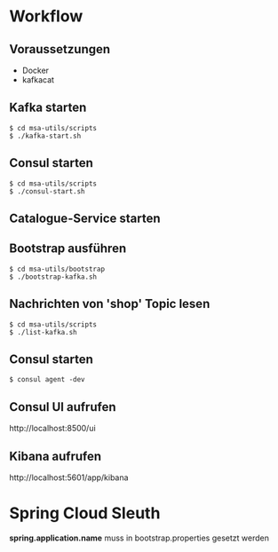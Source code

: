 # Workflow

## Voraussetzungen

* Docker
* kafkacat

## Kafka starten

    $ cd msa-utils/scripts
    $ ./kafka-start.sh

## Consul starten

    $ cd msa-utils/scripts
    $ ./consul-start.sh

## Catalogue-Service starten

## Bootstrap ausführen

    $ cd msa-utils/bootstrap
    $ ./bootstrap-kafka.sh

## Nachrichten von 'shop' Topic lesen

    $ cd msa-utils/scripts
    $ ./list-kafka.sh

## Consul starten

    $ consul agent -dev

## Consul UI aufrufen

http://localhost:8500/ui

## Kibana aufrufen

http://localhost:5601/app/kibana

# Spring Cloud Sleuth

**spring.application.name** muss in bootstrap.properties gesetzt werden